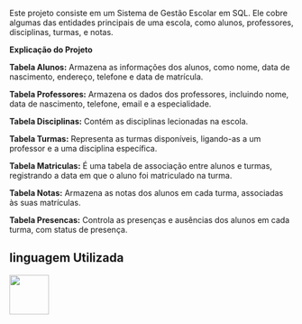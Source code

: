 Este projeto consiste em um Sistema de Gestão Escolar em SQL. Ele cobre algumas das entidades principais de uma escola, como alunos, professores, disciplinas, turmas, e notas.

**Explicação do Projeto**

**Tabela Alunos:** Armazena as informações dos alunos, como nome, data de nascimento, endereço, telefone e data de matrícula.

**Tabela Professores:** Armazena os dados dos professores, incluindo nome, data de nascimento, telefone, email e a especialidade.

**Tabela Disciplinas:** Contém as disciplinas lecionadas na escola.

**Tabela Turmas:** Representa as turmas disponíveis, ligando-as a um professor e a uma disciplina específica.

**Tabela Matriculas:** É uma tabela de associação entre alunos e turmas, registrando a data em que o aluno foi matriculado na turma.

**Tabela Notas:** Armazena as notas dos alunos em cada turma, associadas às suas matrículas.

**Tabela Presencas:** Controla as presenças e ausências dos alunos em cada turma, com status de presença.

## linguagem Utilizada ##

<a href="https://programartudo.blogspot.com/2024/05/sql-significado-e-funcionalidade.html" target="_blank"><img loading="lazy" src="https://cdn.jsdelivr.net/gh/devicons/devicon/icons/sqlite/sqlite-original.svg" width="70" height="70"/></a>
